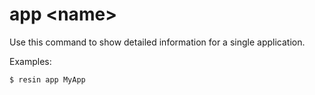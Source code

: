# app &#60;name&#62;

Use this command to show detailed information for a single application.

Examples:

	$ resin app MyApp

